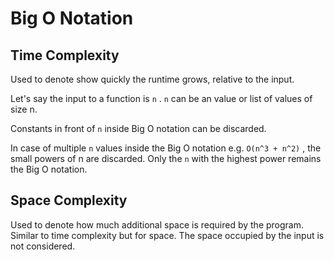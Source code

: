 # Big O Notation

## Time Complexity

Used to denote show quickly the runtime grows, relative to the input.

Let's say the input to a function is `n` . `n` can be an value or
list of values of size n.

Constants in front of `n` inside Big O notation can be discarded.

In case of multiple `n` values inside the Big O notation e.g.
`O(n^3 + n^2)` , the small powers of n are discarded. Only the `n` 
with the highest power remains the Big O notation.

## Space Complexity

Used to denote how much additional space is required by the 
program. Similar to time complexity but for space. The space 
occupied by the input is not considered.
